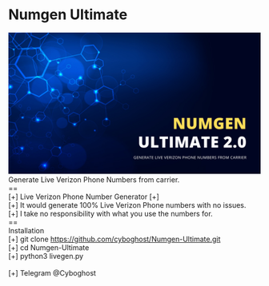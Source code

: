 # Numgen Ultimate
![Alt Text](desc.png)<br>
Generate Live Verizon Phone Numbers from carrier.<br>==<br>
[+] Live Verizon Phone Number Generator [+]<br>
[+] It would generate 100% Live Verizon Phone numbers with no issues.<br>
[+] I take no responsibility with what you use the numbers for.<br>==<br>
Installation<br>
[+] git clone https://github.com/cyboghost/Numgen-Ultimate.git<br>
[+] cd Numgen-Ultimate<br>
[+] python3 livegen.py
<br><br>
[+] Telegram @Cyboghost